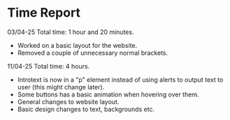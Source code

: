 # Time Report
<!-- > Write about what you have done and how long you have worked on each part of the project. -->
<!-- - 2022-10-24 18:00 Worked for 1 hour.
  - *List the things you have done.* -->
03/04-25 
Total time: 1 hour and 20 minutes.  
- Worked on a basic layout for the website.
- Removed a couple of unnecessary normal brackets.

11/04-25 
Total time: 4 hours. 
- Introtext is now in a "p" element instead of using alerts to output text to user (this might change later).
- Some buttons has a basic animation when hovering over them. 
- General changes to website layout. 
- Basic design changes to text, backgrounds etc.
